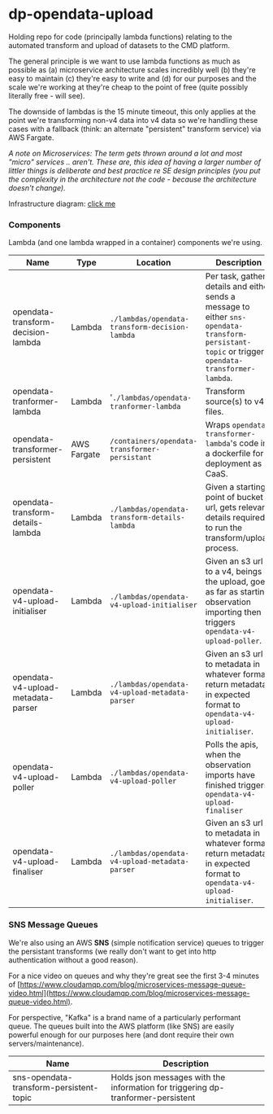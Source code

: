 
# dp-opendata-upload

Holding repo for code (principally lambda functions) relating to the automated transform and upload of datasets to the CMD platform.

The general principle is we want to use lambda functions as much as possible as (a) microservice architecture scales incredibly well (b) they're easy to maintain (c) they're easy to write and (d) for our purposes and the scale we're working at they're cheap to the point of free (quite possibly literally free - will see).

The downside of lambdas is the 15 minute timeout, this only applies at the point we're transforming non-v4 data into v4 data so we're handling these cases with a fallback (think: an alternate "persistent" transform service) via AWS Fargate.

_A note on Microservices: The term gets thrown around a lot and most "micro" services .. aren't. These are, this idea of having a larger number of littler things is deliberate and best practice re SE design principles (you put the complexity in the architecture not the code - because the architecture doesn't change)._

Infrastructure diagram: [click me](https://github.com/ONS-OpenData/dp-opendata-upload/blob/main/documentation/opendatatransformupload.png)


### Components

Lambda (and one lambda wrapped in a container) components we're using.

| Name | Type | Location | Description |
| ---- | ---- | -------- | ----------- |
| opendata-transform-decision-lambda | Lambda | `./lambdas/opendata-transform-decision-lambda` | Per task, gathers details and either sends a message to either `sns-opendata-transform-persistant-topic` or triggers `opendata-transformer-lambda`. |
| opendata-tranformer-lambda | Lambda | '`./lambdas/opendata-tranformer-lambda` | Transform source(s) to v4 files. |
| opendata-transformer-persistent | AWS Fargate | `/containers/opendata-transformer-persistant` | Wraps `opendata-transformer-lambda`'s code in a dockerfile for deployment as CaaS. |
| opendata-transform-details-lambda | Lambda | `./lambdas/opendata-transform-details-lambda` | Given a starting point of  bucket url, gets relevant details required to run the transform/upload process. |
| opendata-v4-upload-initialiser | Lambda | `./lambdas/opendata-v4-upload-initialiser` | Given an s3 url to a v4, beings the upload, goes as far as starting observation importing then triggers `opendata-v4-upload-poller`. |
| opendata-v4-upload-metadata-parser | Lambda | `./lambdas/opendata-v4-upload-metadata-parser` | Given an s3 url to metadata in whatever format, return metadata in expected format to `opendata-v4-upload-initialiser`. |
| opendata-v4-upload-poller | Lambda | `./lambdas/opendata-v4-upload-poller` | Polls the apis, when the observation imports have finished triggers `opendata-v4-upload-finaliser` | 
| opendata-v4-upload-finaliser | Lambda | `./lambdas/opendata-v4-upload-metadata-parser` | Given an s3 url to metadata in whatever format, return metadata in expected format to `opendata-v4-upload-initialiser`. |

### SNS Message Queues

We're also using an AWS **SNS** (simple notification service) queues to trigger the persistant transforms (we really don't want to get into http authentication without a good reason).

For a nice video on queues and why they're great see the first 3-4 minutes of [https://www.cloudamqp.com/blog/microservices-message-queue-video.html](https://www.cloudamqp.com/blog/microservices-message-queue-video.html).

For perspective, "Kafka" is a brand name of a particularly performant queue. The queues built into the AWS platform (like SNS) are easily powerful enough for our purposes here (and dont require their own servers/maintenance).
 
| Name | Description |
| ---- | ----------- |
| sns-opendata-transform-persistent-topic | Holds json messages with the information for triggering dp-tranformer-persistent |

